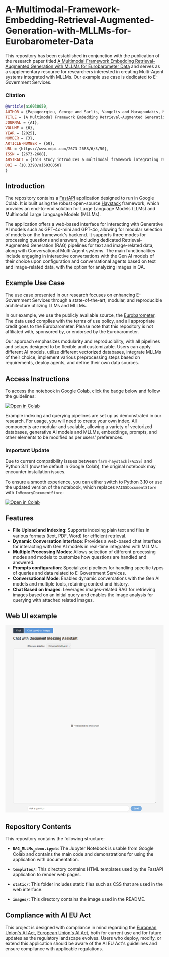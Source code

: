 # A-Multimodal-Framework-Embedding-Retrieval-Augmented-Generation-with-MLLMs-for-Eurobarometer-Data

This repository has been established in conjunction with the publication of the research paper titled [A Multimodal Framework Embedding Retrieval-Augmented Generation with MLLMs for Eurobarometer Data](https://www.mdpi.com/2673-2688/6/3/50) and serves as a supplementary resource for researchers interested in creating Multi-Agent systems integrated with MLLMs. Our example use case is dedicated to E-Government Services.

### Citation
```bibtex
@Article{ai6030050,
AUTHOR = {Papageorgiou, George and Sarlis, Vangelis and Maragoudakis, Manolis and Tjortjis, Christos},
TITLE = {A Multimodal Framework Embedding Retrieval-Augmented Generation with MLLMs for Eurobarometer Data},
JOURNAL = {AI},
VOLUME = {6},
YEAR = {2025},
NUMBER = {3},
ARTICLE-NUMBER = {50},
URL = {https://www.mdpi.com/2673-2688/6/3/50},
ISSN = {2673-2688},
ABSTRACT = {This study introduces a multimodal framework integrating retrieval-augmented generation (RAG) with multimodal large language models (MLLMs) to enhance the accessibility, interpretability, and analysis of Eurobarometer survey data. Traditional approaches often struggle with the diverse formats and large-scale nature of these datasets, which include textual and visual elements. The proposed framework leverages multimodal indexing and targeted retrieval to enable focused queries, trend analysis, and visualization, across multiple survey editions. The integration of LLMs facilitates advanced synthesis of insights, providing a more comprehensive understanding of public opinion trends. The proposed framework offers prospective benefits for different types of stakeholders, including policymakers, journalists, nongovernmental organizations (NGOs), researchers, and citizens, while highlighting the need for performance assessment to evaluate its effectiveness based on specific business requirements and practical applications. The framework’s modular design supports applications, such as survey studies, comparative analyses, and domain-specific investigations, while its scalability and reproducibility make it suitable for e-governance and public sector deployment. The results indicate potential enhancements in data interpretation and data analysis by providing stakeholders with the capability not only to utilize raw text data for knowledge extraction but also to conduct image analysis based on indexed content, paving the way for informed policymaking and advanced research in the social sciences, while emphasizing the need for performance assessment to validate the framework’s output and functionality, based on the selected architectural components. Future research will explore expanded functionalities and real-time applications, ensuring the framework remains adaptable to evolving needs in public opinion analysis and multimodal data integration.},
DOI = {10.3390/ai6030050}
}
```

## Introduction

The repository contains a [FastAPI](https://github.com/fastapi/fastapi) application designed to run in Google Colab. It is built using the robust open-source [Haystack](https://github.com/deepset-ai/haystack) framework, which provides an end-to-end solution for Large Language Models (LLMs) and Multimodal Large Language Models (MLLMs).

The application offers a web-based interface for interacting with Generative AI models such as GPT-4o-mini and GPT-4o, allowing for modular selection of models on the framework's backend. It supports three modes for processing questions and answers, including dedicated Retrieval-Augmented Generation (RAG) pipelines for text and image-related data, along with Conversational Multi-Agent systems. The main functionalities include engaging in interactive conversations with the Gen AI models of their choice upon configuration and conversational agents based on text and image-related data, with the option for analyzing images in QA.


## Example Use Case

The use case presented in our research focuses on enhancing E-Government Services through a state-of-the-art, modular, and reproducible architecture utilizing LLMs and MLLMs.

In our example, we use the publicly available source, the [Eurobarometer](https://europa.eu/eurobarometer/screen/home). The data used complies with the terms of use policy, and all appropriate credit goes to the Eurobarometer. Please note that this repository is not affiliated with, sponsored by, or endorsed by the Eurobarometer.

Our approach emphasizes modularity and reproducibility, with all pipelines and setups designed to be flexible and customizable. Users can apply different AI models, utilize different vectorized databases, integrate MLLMs of their choice, implement various preprocessing steps based on requirements, deploy agents, and define their own data sources.


## Access Instructions

To access the notebook in Google Colab, click the badge below and follow the guidelines:

[![Open in Colab](https://colab.research.google.com/assets/colab-badge.svg)](https://colab.research.google.com/github/gpapageorgiouedu/A-Multimodal-Framework-Embedding-Retrieval-Augmented-Generation-with-MLLMs-for-Eurobarometer-Data/blob/main/RAG_MLLMs_demo.ipynb)

Example indexing and querying pipelines are set up as demonstrated in our research. For usage, you will need to create your own index. All components are modular and scalable, allowing a variety of vectorized databases, generative AI models and MLLMs, embeddings, prompts, and other elements to be modified as per users' preferences.

### Important Update

Due to current compatibility issues between `farm-haystack[FAISS]` and Python 3.11 (now the default in Google Colab), the original notebook may encounter installation issues.

To ensure a smooth experience, you can either switch to Python 3.10 or use the updated version of the notebook, which replaces `FAISSDocumentStore` with `InMemoryDocumentStore`:

[![Open in Colab](https://colab.research.google.com/assets/colab-badge.svg)](https://colab.research.google.com/github/gpapageorgiouedu/A-Multimodal-Framework-Embedding-Retrieval-Augmented-Generation-with-MLLMs-for-Eurobarometer-Data/blob/main/RAG_MLLMs__InMemory_demo.ipynb)

## Features

- **File Upload and Indexing**: Supports indexing plain text and files in various formats (text, PDF, Word) for efficient retrieval.
- **Dynamic Conversation Interface**: Provides a web-based chat interface for interacting with Gen AI models in real-time integrated with MLLMs.
- **Multiple Processing Modes**: Allows selection of different processing modes and models to customize how questions are handled and answered.
- **Prompts configuration**: Specialized pipelines for handling specific types of queries and data related to E-Government Services.
- **Conversational Mode**: Enables dynamic conversations with the Gen AI models and multiple tools, retaining context and history.
- **Chat Based on Images**: Leverages images-related RAG for retrieving images based on an initial query and enables the image analysis for querying with attached related images.


## Web UI example

![Virtual Assistant UI demo](images/Web_UI_demo.png)

## Repository Contents

This repository contains the following structure:

- **`RAG_MLLMs_demo.ipynb`**: The Jupyter Notebook is usable from Google Colab and contains the main code and demonstrations for using the application with documentation.

- **`templates/`**: This directory contains HTML templates used by the FastAPI application to render web pages.

- **`static/`**: This folder includes static files such as CSS that are used in the web interface.

- **`images/`**: This directory contains the image used in the README.

## Compliance with AI EU Act

This project is designed with compliance in mind regarding the [European Union's AI Act](https://www.europarl.europa.eu/topics/en/article/20230601STO93804/eu-ai-act-first-regulation-on-artificial-intelligence), [European Union's AI Act](https://digital-strategy.ec.europa.eu/en/policies/regulatory-framework-ai), both for current use and for future updates as the regulatory landscape evolves. Users who deploy, modify, or extend this application should be aware of the AI EU Act's guidelines and ensure compliance with applicable regulations.
